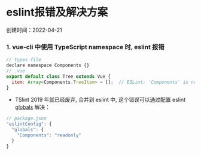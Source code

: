 # eslint报错及解决方案
创建时间：2022-04-21

### 1. vue-cli 中使用 TypeScript namespace 时, eslint 报错
```javascript
// types file
declare namespace Components {}
// .vue
export default class Tree extends Vue {
  item: Array<Components.TreeItem> = [];  // ESLint: 'Components' is not defined.(no-undef)
}
```
- TSlint 2019 年就已经废弃, 合并到 eslint 中, 这个错误可以通过配置 eslint [globals](https://eslint.org/docs/user-guide/configuring/language-options#specifying-globals) 解决：
```javascript
// package.json
"eslintConfig": {
  "globals": {
    "Components": "readonly"
  }
}
```
